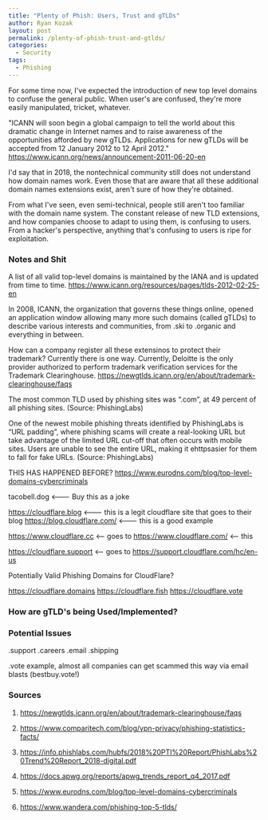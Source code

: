 ```yaml
---
title: "Plenty of Phish: Users, Trust and gTLDs"
author: Ryan Kozak
layout: post
permalink: /plenty-of-phish-trust-and-gtlds/
categories:
  - Security
tags:
  - Phishing
---
```




For some time now, I've expected the introduction of new top level domains to confuse the general public. When user's are confused, they're more easily manipulated, tricket, whatever.

"ICANN will soon begin a global campaign to tell the world about this dramatic change in Internet names and to raise awareness of the opportunities afforded by new gTLDs. Applications for new gTLDs will be accepted from 12 January 2012 to 12 April 2012."
https://www.icann.org/news/announcement-2011-06-20-en

I'd say that in 2018, the nontechnical community still does not understand how domain names work. Even those that are aware that all these additional domain names extensions exist, aren't sure of how they're obtained.


From what I've seen, even semi-technical, people still aren't too familiar with the domain name system. The constant release of new TLD extensions, and how companies choose to adapt to using them, is confusing to users. From a hacker's perspective, anything that's confusing to users is ripe for exploitation.



### Notes and Shit

A list of all valid top-level domains is maintained by the IANA and is updated from time to time.
	https://www.icann.org/resources/pages/tlds-2012-02-25-en


In 2008, ICANN, the organization that governs these things online, opened an application window allowing many more such domains (called gTLDs) to describe various interests and communities, from .ski to .organic and everything in between.



How can a company register all these extensinos to protect their trademark?  Currently there is one way.
Currently, Deloitte is the only provider authorized to perform trademark verification services for the Trademark Clearinghouse.
https://newgtlds.icann.org/en/about/trademark-clearinghouse/faqs



The most common TLD used by phishing sites was “.com”, at 49 percent of all phishing sites. (Source: PhishingLabs)

One of the newest mobile phishing threats identified by PhishingLabs is “URL padding”, where phishing scams will create a real-looking URL but take advantage of the limited URL cut-off that often occurs with mobile sites. Users are unable to see the entire URL, making it ehttpsasier for them to fall for fake URLs. (Source: PhishingLabs)




THIS HAS HAPPENED BEFORE?
https://www.eurodns.com/blog/top-level-domains-cybercriminals


tacobell.dog <--- Buy this as a joke


https://cloudflare.blog <--- this is a legit cloudflare site that goes to their blog
https://blog.cloudflare.com/ <--- this is a good example

https://www.cloudflare.cc <-- goes to
https://www.cloudflare.com/ <-- this

https://cloudflare.support <-- goes to
https://support.cloudflare.com/hc/en-us


Potentially Valid Phishing Domains for CloudFlare?

https://cloudflare.domains
https://cloudflare.fish
https://cloudflare.vote



### How are gTLD's being Used/Implemented?

### Potential Issues

 .support
 .careers
 .email
 .shipping

 .vote example, almost all companies can get scammed this way via email blasts (bestbuy.vote!)



### Sources

 1. https://newgtlds.icann.org/en/about/trademark-clearinghouse/faqs

 2. https://www.comparitech.com/blog/vpn-privacy/phishing-statistics-facts/

 3. https://info.phishlabs.com/hubfs/2018%20PTI%20Report/PhishLabs%20Trend%20Report_2018-digital.pdf

 4. https://docs.apwg.org/reports/apwg_trends_report_q4_2017.pdf

 5. https://www.eurodns.com/blog/top-level-domains-cybercriminals

 6. https://www.wandera.com/phishing-top-5-tlds/
